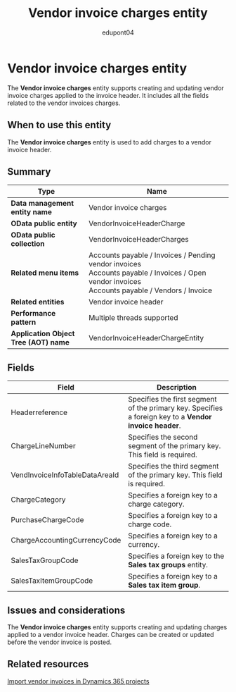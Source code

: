 ﻿---
title: Vendor invoice charges entity
description: Definition of the Vendor invoice charges data entity in finance and operations migration projects with Dynamics 365.
ms.date: 04/28/2023
ms.topic: article
author: edupont04
ms.author: katiehav
searchScope: dynamics-365-daf
ms.service: dynamics-365
ms.subservice: guidance
ms.collection: FastTrack
---

# Vendor invoice charges entity

The **Vendor invoice charges** entity supports creating and updating vendor invoice charges applied to the invoice header. It includes all the fields related to the vendor invoices charges.

## When to use this entity

The **Vendor invoice charges** entity is used to add charges to a vendor invoice header.

## Summary

|Type|Name|
|----|----|
| **Data management entity name** | Vendor invoice charges |
| **OData public entity** | VendorInvoiceHeaderCharge |
| **OData public collection** | VendorInvoiceHeaderCharges |
| **Related menu items** | Accounts payable / Invoices / Pending vendor invoices</br>Accounts payable / Invoices / Open vendor invoices</br>Accounts payable / Vendors / Invoice |
| **Related entities** | Vendor invoice header |
| **Performance pattern** | Multiple threads supported |
| **Application Object Tree (AOT) name** | VendorInvoiceHeaderChargeEntity |

## Fields

| Field | Description |
|--|--|
| Headerreference | Specifies the first segment of the primary key. Specifies a foreign key to a **Vendor invoice header**. |
| ChargeLineNumber | Specifies the second segment of the primary key. This field is required. |
| VendInvoiceInfoTableDataAreaId | Specifies the third segment of the primary key. This field is required. |
| ChargeCategory | Specifies a foreign key to a charge category. |
| PurchaseChargeCode | Specifies a foreign key to a charge code. |
| ChargeAccountingCurrencyCode | Specifies a foreign key to a currency. |
| SalesTaxGroupCode | Specifies a foreign key to the **Sales tax groups** entity. |
| SalesTaxItemGroupCode | Specifies a foreign key to a **Sales tax item group**. |

## Issues and considerations

The **Vendor invoice charges** entity supports creating and updating charges applied to a vendor invoice header. Charges can be created or updated before the vendor invoice is posted.

## Related resources

[Import vendor invoices in Dynamics 365 projects](/dynamics365/guidance/resources/import-vendor-invoices)  
